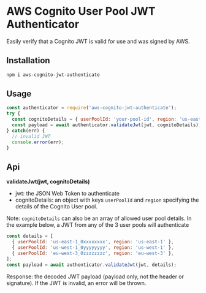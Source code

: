 # AWS Cognito User Pool JWT Authenticator

Easily verify that a Cognito JWT is valid for use and was signed by AWS.

## Installation

```bash
npm i aws-cognito-jwt-authenticate
```

## Usage

```javascript
const authenticator = require('aws-cognito-jwt-authenticate');
try {
  const cognitoDetails = { userPoolId: 'your-pool-id', region: 'us-east-1' };
  const payload = await authenticator.validateJwt(jwt, cognitoDetails); // the decoded JWT payload
} catch(err) {
  // invalid JWT
  console.error(err);
}
```


## Api
**validateJwt(jwt, cognitoDetails)**

- jwt: the JSON Web Token to authenticate
- cognitoDetails: an object with keys `userPoolId` and `region` specifying the details of the Cognito User pool.

Note: `cognitoDetails` can also be an array of allowed user pool details. In the example below, a JWT from any of the 3 user pools will authenticate
```javascript
const details = [
  { userPoolId: 'us-east-1_0xxxxxxxx', region: 'us-east-1' },
  { userPoolId: 'us-west-1_0yyyyyyyy', region: 'us-west-1' },
  { userPoolId: 'eu-west-3_0zzzzzzzz', region: 'eu-west-3' },
];
const payload = await authenticator.validateJwt(jwt, details);
```

Response: the decoded JWT payload (payload only, not the header or signature). If the JWT is invalid, an error will be thrown.
